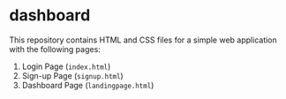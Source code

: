 # dashboard

This repository contains HTML and CSS files for a simple web application with the following pages:

1. Login Page (`index.html`)
2. Sign-up Page (`signup.html`)
3. Dashboard Page (`landingpage.html`)
